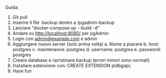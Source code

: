 Guida:

1. Git pull
2. Inserire il file .backup dentro a /pgadmin-backup
3. Lanciare "docker-compose up --build -d"
4. Andare su <http://localhost:8080/> per pgAdmin
5. Login con <admin@example.com> e admin
6. Aggiungere nuovo server (solo prima volta)
    a. Nome a piacere
    b. host: postgres
    c. maintenance: postgres
    d. username: postgres
    e. password: postgres
7. Creare database e ripristinare backup (errori minori sono normali)
8. Installare estensione con:
    CREATE EXTENSION pldbgapi;
9. Have fun
